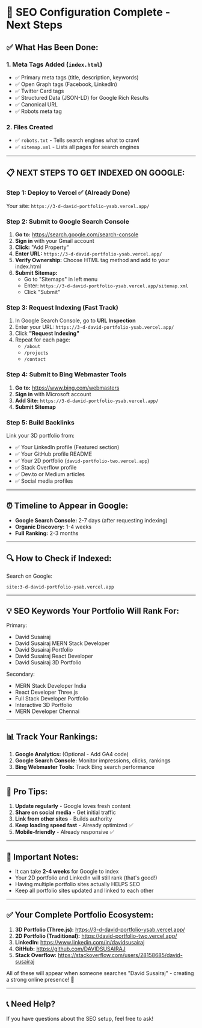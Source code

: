 # 🚀 SEO Configuration Complete - Next Steps

## ✅ What Has Been Done:

### 1. **Meta Tags Added** (`index.html`)
- ✅ Primary meta tags (title, description, keywords)
- ✅ Open Graph tags (Facebook, LinkedIn)
- ✅ Twitter Card tags
- ✅ Structured Data (JSON-LD) for Google Rich Results
- ✅ Canonical URL
- ✅ Robots meta tag

### 2. **Files Created**
- ✅ `robots.txt` - Tells search engines what to crawl
- ✅ `sitemap.xml` - Lists all pages for search engines

---

## 📋 NEXT STEPS TO GET INDEXED ON GOOGLE:

### **Step 1: Deploy to Vercel** ✅ (Already Done)
Your site: `https://3-d-david-portfolio-ysab.vercel.app/`

### **Step 2: Submit to Google Search Console**

1. **Go to:** https://search.google.com/search-console
2. **Sign in** with your Gmail account
3. **Click:** "Add Property"
4. **Enter URL:** `https://3-d-david-portfolio-ysab.vercel.app/`
5. **Verify Ownership:** Choose HTML tag method and add to your index.html
6. **Submit Sitemap:** 
   - Go to "Sitemaps" in left menu
   - Enter: `https://3-d-david-portfolio-ysab.vercel.app/sitemap.xml`
   - Click "Submit"

### **Step 3: Request Indexing** (Fast Track)

1. In Google Search Console, go to **URL Inspection**
2. Enter your URL: `https://3-d-david-portfolio-ysab.vercel.app/`
3. Click **"Request Indexing"**
4. Repeat for each page:
   - `/about`
   - `/projects`
   - `/contact`

### **Step 4: Submit to Bing Webmaster Tools**

1. **Go to:** https://www.bing.com/webmasters
2. **Sign in** with Microsoft account
3. **Add Site:** `https://3-d-david-portfolio-ysab.vercel.app/`
4. **Submit Sitemap**

### **Step 5: Build Backlinks**

Link your 3D portfolio from:
- ✅ Your LinkedIn profile (Featured section)
- ✅ Your GitHub profile README
- ✅ Your 2D portfolio (`david-portfolio-two.vercel.app`)
- ✅ Stack Overflow profile
- ✅ Dev.to or Medium articles
- ✅ Social media profiles

---

## ⏰ Timeline to Appear in Google:

- **Google Search Console:** 2-7 days (after requesting indexing)
- **Organic Discovery:** 1-4 weeks
- **Full Ranking:** 2-3 months

---

## 🔍 How to Check if Indexed:

Search on Google:
```
site:3-d-david-portfolio-ysab.vercel.app
```

---

## 💡 SEO Keywords Your Portfolio Will Rank For:

Primary:
- David Susairaj
- David Susairaj MERN Stack Developer
- David Susairaj Portfolio
- David Susairaj React Developer
- David Susairaj 3D Portfolio

Secondary:
- MERN Stack Developer India
- React Developer Three.js
- Full Stack Developer Portfolio
- Interactive 3D Portfolio
- MERN Developer Chennai

---

## 📊 Track Your Rankings:

1. **Google Analytics:** (Optional - Add GA4 code)
2. **Google Search Console:** Monitor impressions, clicks, rankings
3. **Bing Webmaster Tools:** Track Bing search performance

---

## 🎯 Pro Tips:

1. **Update regularly** - Google loves fresh content
2. **Share on social media** - Get initial traffic
3. **Link from other sites** - Builds authority
4. **Keep loading speed fast** - Already optimized ✅
5. **Mobile-friendly** - Already responsive ✅

---

## 🚨 Important Notes:

- It can take **2-4 weeks** for Google to index
- Your 2D portfolio and LinkedIn will still rank (that's good!)
- Having multiple portfolio sites actually HELPS SEO
- Keep all portfolio sites updated and linked to each other

---

## ✅ Your Complete Portfolio Ecosystem:

1. **3D Portfolio (Three.js):** https://3-d-david-portfolio-ysab.vercel.app/
2. **2D Portfolio (Traditional):** https://david-portfolio-two.vercel.app/
3. **LinkedIn:** https://www.linkedin.com/in/davidsusairaj
4. **GitHub:** https://github.com/DAVIDSUSAIRAJ
5. **Stack Overflow:** https://stackoverflow.com/users/28158685/david-susairaj

All of these will appear when someone searches "David Susairaj" - creating a strong online presence! 💪

---

## 📞 Need Help?

If you have questions about the SEO setup, feel free to ask!

